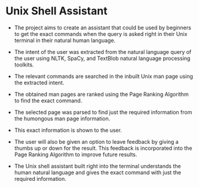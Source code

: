 
# Unix Shell Assistant

* The project aims to create an assistant that could be used by beginners to get the exact commands when the query is asked right in their Unix terminal in their natural human language.

* The intent of the user was extracted from the natural language query of the user using NLTK, SpaCy, and TextBlob natural language processing toolkits.

* The relevant commands are searched in the inbuilt Unix man page using the extracted intent.

* The obtained man pages are ranked using the Page Ranking Algorithm to find the exact command.

* The selected page was parsed to find just the required information from the humongous man page information.

* This exact information is shown to the user.

* The user will also be given an option to leave feedback by giving a thumbs up or down for the result. This feedback is incorporated into the Page Ranking Algorithm to improve future results.

* The Unix shell assistant built right into the terminal understands the human natural language and gives the exact command with just the required information.
